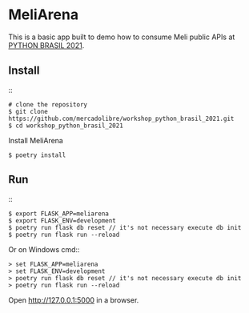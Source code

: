 MeliArena
======

This is a basic app built to demo how to consume Meli public APIs at [PYTHON BRASIL
2021](https://2021.pythonbrasil.org.br/).


Install
-------

::

    # clone the repository
    $ git clone https://github.com/mercadolibre/workshop_python_brasil_2021.git
    $ cd workshop_python_brasil_2021

Install MeliArena

    $ poetry install


Run
---

::

    $ export FLASK_APP=meliarena
    $ export FLASK_ENV=development
    $ poetry run flask db reset // it's not necessary execute db init
    $ poetry run flask run --reload

Or on Windows cmd::

    > set FLASK_APP=meliarena
    > set FLASK_ENV=development
    > poetry run flask db reset // it's not necessary execute db init
    > poetry run flask run --reload

Open http://127.0.0.1:5000 in a browser.